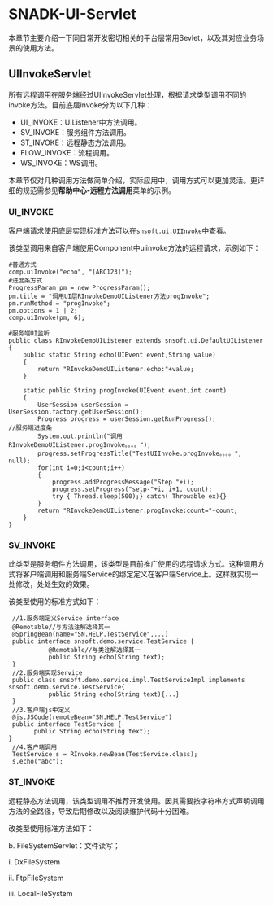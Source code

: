 # SNADK-UI-Servlet

本章节主要介绍一下同日常开发密切相关的平台层常用Sevlet，以及其对应业务场景的使用方法。

## UIInvokeServlet

所有远程调用在服务端经过UIInvokeServlet处理，根据请求类型调用不同的invoke方法。目前底层invoke分为以下几种：

* UI\_INVOKE：UIListener中方法调用。
* SV\_INVOKE：服务组件方法调用。
* ST\_INVOKE：远程静态方法调用。
* FLOW\_INVOKE：流程调用。
* WS\_INVOKE：WS调用。

本章节仅对几种调用方法做简单介绍，实际应用中，调用方式可以更加灵活。更详细的规范需参见**帮助中心-远程方法调用**菜单的示例。

### UI\_INVOKE

客户端请求使用底层实现标准方法可以在`snsoft.ui.UIInvoke`中查看。

该类型调用来自客户端使用Component中uiinvoke方法的远程请求，示例如下：

```
#普通方式
comp.uiInvoke("echo", "[ABC123]");
#进度条方式
ProgressParam pm = new ProgressParam();
pm.title = "调用UI层RInvokeDemoUIListener方法progInvoke";
pm.runMethod = "progInvoke";
pm.options = 1 | 2;
comp.uiInvoke(pm, 6);

#服务端UI监听
public class RInvokeDemoUIListener extends snsoft.ui.DefaultUIListener 
{
    public static String echo(UIEvent event,String value)
    {
        return "RInvokeDemoUIListener.echo:"+value;
    }

    static public String progInvoke(UIEvent event,int count)
    {
        UserSession userSession = UserSession.factory.getUserSession();
        Progress progress = userSession.getRunProgress();                    //服务端进度条
        System.out.println("调用RInvokeDemoUIListener.progInvoke。。。。");
        progress.setProgressTitle("TestUIInvoke.progInvoke。。。。", null);
        for(int i=0;i<count;i++)
        {
            progress.addProgressMessage("Step "+i);
            progress.setProgress("setp-"+i, i+1, count);
            try { Thread.sleep(500);} catch( Throwable ex){}
        }
        return "RInvokeDemoUIListener.progInvoke:count="+count;
    }
}
```

### SV\_INVOKE

此类型是服务组件方法调用，该类型是目前推广使用的远程请求方式。这种调用方式将客户端调用和服务端Service的绑定定义在客户端Service上。这样就实现一处修改，处处生效的效果。

该类型使用的标准方式如下：

```
 //1.服务端定义Service interface
 @Remotable//与方法注解选择其一
 @SpringBean(name="SN.HELP.TestService",...)
 public interface snsoft.demo.service.TestService {
           @Remotable//与类注解选择其一
           public String echo(String text);
 }
 //2.服务端实现Service
 public class snsoft.demo.service.impl.TestServiceImpl implements  snsoft.demo.service.TestService{
           public String echo(String text){...}
 }
 //3.客户端js中定义
 @js.JSCode(remoteBean="SN.HELP.TestService")
 public interface TestService {
       public String echo(String text);
}
 //4.客户端调用
 TestService s = RInvoke.newBean(TestService.class);
 s.echo("abc");
```

### ST\_INVOKE

远程静态方法调用，该类型调用不推荐开发使用。因其需要按字符串方式声明调用方法的全路径，导致后期修改以及阅读维护代码十分困难。

改类型使用标准方法如下：

b. FileSystemServlet：文件读写；

i. DxFileSystem

ii. FtpFileSystem

iii. LocalFileSystem

